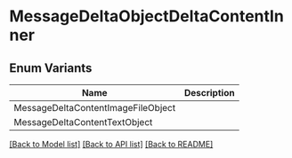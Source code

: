 # MessageDeltaObjectDeltaContentInner

## Enum Variants

| Name | Description |
|---- | -----|
| MessageDeltaContentImageFileObject |  |
| MessageDeltaContentTextObject |  |

[[Back to Model list]](../README.md#documentation-for-models) [[Back to API list]](../README.md#documentation-for-api-endpoints) [[Back to README]](../README.md)


